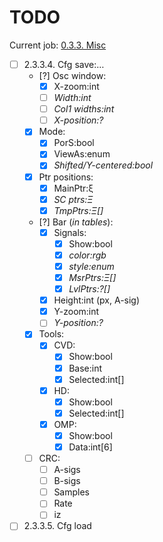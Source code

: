 # TODO

Current job: [0.3.3. Misc](https://github.com/tieugene/iosc.py/milestone/15)

- [ ] 2.3.3.4. Cfg save:&hellip;
  + [?] Osc window:
    - [x] X-zoom:int
    - [ ] *Width:int*
    - [ ] *Col1 widths:int*
    - [ ] *X-position:?*
  + [x] Mode:
    - [x] PorS:bool
    - [x] ViewAs:enum
    - [x] *Shifted/Y-centered:bool*
  + [x] Ptr positions:
    - [x] MainPtr:&xi;
    - [x] *SC ptrs:&Xi;*
    - [x] *TmpPtrs:&Xi;[]*
  + [?] Bar (*in tables*):
    - [x] Signals:
      + [x] Show:bool
      + [x] *color:rgb*
      + [x] *style:enum*
      + [x] *MsrPtrs:&Xi;[]*
      + [x] *LvlPtrs:?[]*
    - [x] Height:int (px, A-sig)
    - [x] Y-zoom:int
    - [ ] *Y-position:?*
  + [x] Tools:
    - [x] CVD:
      + [x] Show:bool
      + [x] Base:int
      + [x] Selected:int[]
    - [x] HD:
      + [x] Show:bool
      + [x] Selected:int[]
    - [x] OMP:
      + [x] Show:bool
      + [x] Data:int[6]
  + [ ] CRC:
    + [ ] A-sigs
    + [ ] B-sigs
    + [ ] Samples
    + [ ] Rate
    + [ ] iz
- [ ] 2.3.3.5. Cfg load
